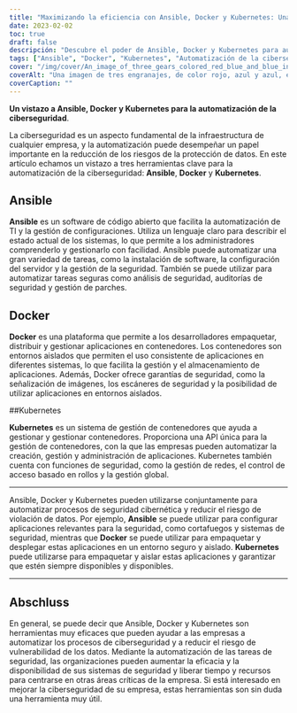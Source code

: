 ```yaml
---
title: "Maximizando la eficiencia con Ansible, Docker y Kubernetes: Una guía para la automatización de la ciberseguridad"
date: 2023-02-02
toc: true
draft: false
descripción: "Descubre el poder de Ansible, Docker y Kubernetes para automatizar los procesos de ciberseguridad y reducir el riesgo de filtración de datos."
tags: ["Ansible", "Docker", "Kubernetes", "Automatización de la ciberseguridad", "Evaluación de vulnerabilidades", "Gestión de parches", "Orquestación de contenedores", "Segmentación de redes", "Control de acceso basado en roles", "Gestión de secretos", "Escaneos de seguridad", "Firma de imágenes"].
cover: "/img/cover/An_image_of_three_gears_colored_red_blue_and_blue_interlocking.png"
coverAlt: "Una imagen de tres engranajes, de color rojo, azul y azul, entrelazados y girando juntos para simbolizar su integración y colaboración en la automatización de los procesos de ciberseguridad"
coverCaption: ""
---
```



 **Un vistazo a Ansible, Docker y Kubernetes para la automatización de la ciberseguridad**.
 
 La ciberseguridad es un aspecto fundamental de la infraestructura de cualquier empresa, y la automatización puede desempeñar un papel importante en la reducción de los riesgos de la protección de datos. En este artículo echamos un vistazo a tres herramientas clave para la automatización de la ciberseguridad: **Ansible**, **Docker** y **Kubernetes**.
 
 ## Ansible
 
 **Ansible** es un software de código abierto que facilita la automatización de TI y la gestión de configuraciones. Utiliza un lenguaje claro para describir el estado actual de los sistemas, lo que permite a los administradores comprenderlo y gestionarlo con facilidad. Ansible puede automatizar una gran variedad de tareas, como la instalación de software, la configuración del servidor y la gestión de la seguridad. También se puede utilizar para automatizar tareas seguras como análisis de seguridad, auditorías de seguridad y gestión de parches.
 
 ## Docker
 
 **Docker** es una plataforma que permite a los desarrolladores empaquetar, distribuir y gestionar aplicaciones en contenedores. Los contenedores son entornos aislados que permiten el uso consistente de aplicaciones en diferentes sistemas, lo que facilita la gestión y el almacenamiento de aplicaciones. Además, Docker ofrece garantías de seguridad, como la señalización de imágenes, los escáneres de seguridad y la posibilidad de utilizar aplicaciones en entornos aislados.
 
 ##Kubernetes
 
 **Kubernetes** es un sistema de gestión de contenedores que ayuda a gestionar y gestionar contenedores. Proporciona una API única para la gestión de contenedores, con la que las empresas pueden automatizar la creación, gestión y administración de aplicaciones. Kubernetes también cuenta con funciones de seguridad, como la gestión de redes, el control de acceso basado en rollos y la gestión global.
 
 ______
 
 Ansible, Docker y Kubernetes pueden utilizarse conjuntamente para automatizar procesos de seguridad cibernética y reducir el riesgo de violación de datos. Por ejemplo, **Ansible** se puede utilizar para configurar aplicaciones relevantes para la seguridad, como cortafuegos y sistemas de seguridad, mientras que **Docker** se puede utilizar para empaquetar y desplegar estas aplicaciones en un entorno seguro y aislado. **Kubernetes** puede utilizarse para empaquetar y aislar estas aplicaciones y garantizar que estén siempre disponibles y disponibles.
 
 ______
 
 ## Abschluss
 
 En general, se puede decir que Ansible, Docker y Kubernetes son herramientas muy eficaces que pueden ayudar a las empresas a automatizar los procesos de ciberseguridad y a reducir el riesgo de vulnerabilidad de los datos. Mediante la automatización de las tareas de seguridad, las organizaciones pueden aumentar la eficacia y la disponibilidad de sus sistemas de seguridad y liberar tiempo y recursos para centrarse en otras áreas críticas de la empresa. Si está interesado en mejorar la ciberseguridad de su empresa, estas herramientas son sin duda una herramienta muy útil.
